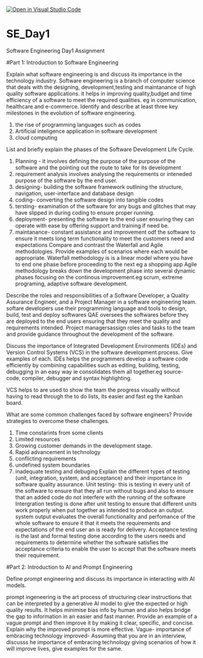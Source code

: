 [![Open in Visual Studio Code](https://classroom.github.com/assets/open-in-vscode-2e0aaae1b6195c2367325f4f02e2d04e9abb55f0b24a779b69b11b9e10269abc.svg)](https://classroom.github.com/online_ide?assignment_repo_id=15582915&assignment_repo_type=AssignmentRepo)
# SE_Day1
Software Engineering Day1 Assignment

#Part 1: Introduction to Software Engineering

Explain what software engineering is and discuss its importance in the technology industry.
Software engineering is a branch of computer science that deals with  the designing, development,testing and maintanance of high quality software applications.
it helps in improving quality,budget and time efficiency of a software to meet the required qualities. eg in communication,  healthcare and e-commerce.
Identify and describe at least three key milestones in the evolution of software engineering.
1. the rise of programming languages such as codes
2. Artificial inteligence application in software development
3. cloud computing

List and briefly explain the phases of the Software Development Life Cycle.
1. Planning - it involves defining the purpose of the purpose of the software and the pointing out the route to take for its development
2. requirement analysis involves analysing the requirements or inteneded purpose of the software by the end user.
3. designing- building the software framework outlining the structure, navigation, user-interface and database design
4. coding- converting the software design into tangible codes
5. tersting- examination of the software for any bugs and glitches that may have slipped in during coding to ensure proper running.
6. deployment- presenting the software to the end user ensuring they can operate with ease by offering support and training if need be.
7. maintanance- constant assistance and improvement odf the software to ensure it meets long term functionality to meet the customers need and expectations
Compare and contrast the Waterfall and Agile methodologies. Provide examples of scenarios where each would be appropriate.
Waterfall methodology is is a linear model where you have to end one phase before proceeding to the next eg a shopping app
Agile methodology breaks down the development phase into several dynamic phases focusing on the continous improvement.eg scrum, extreme programing, adaptive software development.

Describe the roles and responsibilities of a Software Developer, a Quality Assurance Engineer, and a Project Manager in a software engineering team.
softare developers use their programming language and tools to design, build, test and deploy softwares
QAE oversees the softwares before they are deployed to the end users ensuring that they meet the quality and requirements intended.
Project managersassign roles and tasks to the team and provide guidance throughout the development of the software.

Discuss the importance of Integrated Development Environments (IDEs) and Version Control Systems (VCS) in the software development process. Give examples of each.
IDEs helps the programmers develop a software code efficiently by combining capabilities such as editing, building, testing, debugging in an easy way ie consolidates them all together.eg source- code, compiler, debugger and syntax highlighting.

VCS helps to are used to show the team the progress visually without having to read through the to do lists, its easier and fast eg the kanban board.

What are some common challenges faced by software engineers? Provide strategies to overcome these challenges.
1. Time constarints from some clients
2. Limited resources
3. Growing customer demands in the development stage.
4. Rapid advancement in technology
5. conflicting requirements
6. undefined system boundaries
7. inadequate testing and debuging 
Explain the different types of testing (unit, integration, system, and acceptance) and their importance in software quality assurance.
Unit testing- this is testing in every unit of the software to ensure that they all run without bugs and also to ensure that an added code do not interfere with the running of the software
Intergration testing is done after unit testing to ensure that different units work properly when put together as intended to produce an output.
system output evaluates the overall functionality and perfomance  of the whole software to ensure it that it meets the requirements and expectations of the end user an is ready for delivery.
Acceptance testing is the last and formal testing done according to the users needs and requirements to determine whether the software satisfies the acceptance criteria to enable the user to accept that the software meets their requirement.

#Part 2: Introduction to AI and Prompt Engineering


Define prompt engineering and discuss its importance in interacting with AI models.

prompt ingeneering is the art process of structuring clear instructions that can be interpreted by a generative AI model to give the expected or high quality results.
It helps minimise bias info by human and also helps bridge the gap to information in an easier and fast manner.
Provide an example of a vague prompt and then improve it by making it clear, specific, and concise. Explain why the improved prompt is more effective.
Vague- importance of embracing technology
improved- Assuming that you are in an interview, discusss he importance of embracing technology giving scenarios of how it will improve lives, give examples for the same.
